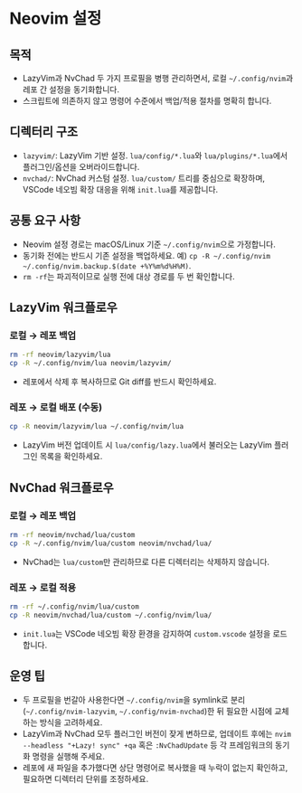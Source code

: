# Neovim 설정

## 목적
- LazyVim과 NvChad 두 가지 프로필을 병행 관리하면서, 로컬 `~/.config/nvim`과 레포 간 설정을 동기화합니다.
- 스크립트에 의존하지 않고 명령어 수준에서 백업/적용 절차를 명확히 합니다.

## 디렉터리 구조
- `lazyvim/`: LazyVim 기반 설정. `lua/config/*.lua`와 `lua/plugins/*.lua`에서 플러그인/옵션을 오버라이드합니다.
- `nvchad/`: NvChad 커스텀 설정. `lua/custom/` 트리를 중심으로 확장하며, VSCode 네오빔 확장 대응을 위해 `init.lua`를 제공합니다.

## 공통 요구 사항
- Neovim 설정 경로는 macOS/Linux 기준 `~/.config/nvim`으로 가정합니다.
- 동기화 전에는 반드시 기존 설정을 백업하세요. 예) `cp -R ~/.config/nvim ~/.config/nvim.backup.$(date +%Y%m%d%H%M)`.
- `rm -rf`는 파괴적이므로 실행 전에 대상 경로를 두 번 확인합니다.

## LazyVim 워크플로우
### 로컬 → 레포 백업
```sh
rm -rf neovim/lazyvim/lua
cp -R ~/.config/nvim/lua neovim/lazyvim/
```
- 레포에서 삭제 후 복사하므로 Git diff를 반드시 확인하세요.

### 레포 → 로컬 배포 (수동)
```sh
cp -R neovim/lazyvim/lua ~/.config/nvim/lua
```
- LazyVim 버전 업데이트 시 `lua/config/lazy.lua`에서 불러오는 LazyVim 플러그인 목록을 확인하세요.

## NvChad 워크플로우
### 로컬 → 레포 백업
```sh
rm -rf neovim/nvchad/lua/custom
cp -R ~/.config/nvim/lua/custom neovim/nvchad/lua/
```
- NvChad는 `lua/custom`만 관리하므로 다른 디렉터리는 삭제하지 않습니다.

### 레포 → 로컬 적용
```sh
rm -rf ~/.config/nvim/lua/custom
cp -R neovim/nvchad/lua/custom ~/.config/nvim/lua/
```
- `init.lua`는 VSCode 네오빔 확장 환경을 감지하여 `custom.vscode` 설정을 로드합니다.

## 운영 팁
- 두 프로필을 번갈아 사용한다면 `~/.config/nvim`을 symlink로 분리 (`~/.config/nvim-lazyvim`, `~/.config/nvim-nvchad`)한 뒤 필요한 시점에 교체하는 방식을 고려하세요.
- LazyVim과 NvChad 모두 플러그인 버전이 잦게 변하므로, 업데이트 후에는 `nvim --headless "+Lazy! sync" +qa` 혹은 `:NvChadUpdate` 등 각 프레임워크의 동기화 명령을 실행해 주세요.
- 레포에 새 파일을 추가했다면 상단 명령어로 복사했을 때 누락이 없는지 확인하고, 필요하면 디렉터리 단위를 조정하세요.
